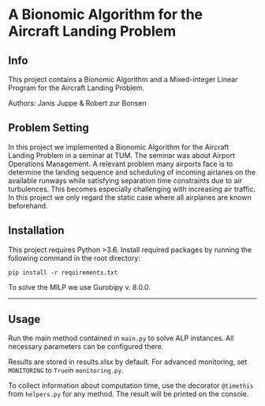 # A Bionomic Algorithm for the Aircraft Landing Problem
## Info

This project contains a Bionomic Algorithm and a Mixed-integer Linear Program for the Aircraft Landing Problem.

Authors: Janis Juppe & Robert zur Bonsen

## Problem Setting
In this project we implemented a Bionomic Algorithm for the Aircraft Landing Problem in a seminar at TUM. The seminar was about Airport Operations Management. A relevant problem many airports face is to determine the landing sequence and scheduling of incoming airlanes on the available runways while satisfying separation time constraints due to air turbulences. This becomes especially challenging with increasing air traffic. In this project we only regard the static case where all airplanes are known beforehand. 

## Installation

This project requires Python >3.6. Install required packages by running the following command in the root directory:

`pip install -r requirements.txt`

To solve the MILP we use Gurobipy v. 8.0.0.

---

## Usage

Run the main method contained in `main.py` to solve ALP instances. All necessary parameters can be configured there.

Results are stored in results.xlsx by default. For advanced monitoring, set `MONITORING` to `True`in `monitoring.py`.

To collect information about computation time, use the decorator `@timethis` from `helpers.py` for any method. The
result will be printed on the console.
